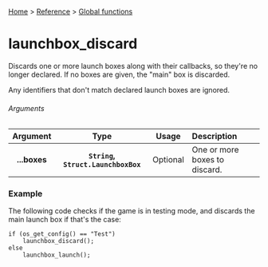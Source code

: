 [Home](/README.md) > [Reference](/Docs/Reference/Reference.md) > [Global functions](/Docs/Reference/Functions/TOC.md)

# launchbox_discard

Discards one or more launch boxes along with their callbacks, so they're no longer declared. If no boxes are given, the "main" box is discarded.

Any identifiers that don't match declared launch boxes are ignored.

###### Arguments

| Argument | Type | Usage | Description |
|:---:|:---:|:---:|:---|
| **...boxes** | **`String`, `Struct.LaunchboxBox`** | Optional | One or more boxes to discard. |

### Example

The following code checks if the game is in testing mode, and discards the main launch box if that's the case:

```gml
if (os_get_config() == "Test")
    launchbox_discard();
else
    launchbox_launch();
```
